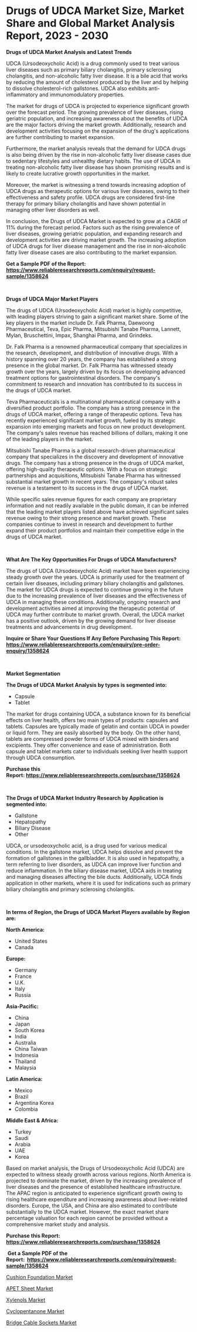 <p><h1>Drugs of UDCA Market Size, Market Share and Global Market Analysis Report, 2023 - 2030</h1></p><p><strong>Drugs of UDCA Market Analysis and Latest Trends</strong></p>
<p><p>UDCA (Ursodeoxycholic Acid) is a drug commonly used to treat various liver diseases such as primary biliary cholangitis, primary sclerosing cholangitis, and non-alcoholic fatty liver disease. It is a bile acid that works by reducing the amount of cholesterol produced by the liver and by helping to dissolve cholesterol-rich gallstones. UDCA also exhibits anti-inflammatory and immunomodulatory properties.</p><p>The market for drugs of UDCA is projected to experience significant growth over the forecast period. The growing prevalence of liver diseases, rising geriatric population, and increasing awareness about the benefits of UDCA are the major factors driving the market growth. Additionally, research and development activities focusing on the expansion of the drug's applications are further contributing to market expansion.</p><p>Furthermore, the market analysis reveals that the demand for UDCA drugs is also being driven by the rise in non-alcoholic fatty liver disease cases due to sedentary lifestyles and unhealthy dietary habits. The use of UDCA in treating non-alcoholic fatty liver disease has shown promising results and is likely to create lucrative growth opportunities in the market.</p><p>Moreover, the market is witnessing a trend towards increasing adoption of UDCA drugs as therapeutic options for various liver diseases, owing to their effectiveness and safety profile. UDCA drugs are considered first-line therapy for primary biliary cholangitis and have shown potential in managing other liver disorders as well.</p><p>In conclusion, the Drugs of UDCA Market is expected to grow at a CAGR of 11% during the forecast period. Factors such as the rising prevalence of liver diseases, growing geriatric population, and expanding research and development activities are driving market growth. The increasing adoption of UDCA drugs for liver disease management and the rise in non-alcoholic fatty liver disease cases are also contributing to the market expansion.</p></p>
<p><strong>Get a Sample PDF of the Report:&nbsp; <a href="https://www.reliableresearchreports.com/enquiry/request-sample/1358624">https://www.reliableresearchreports.com/enquiry/request-sample/1358624</a></strong></p>
<p>&nbsp;</p>
<p><strong>Drugs of UDCA Major Market Players</strong></p>
<p><p>The drugs of UDCA (Ursodeoxycholic Acid) market is highly competitive, with leading players striving to gain a significant market share. Some of the key players in the market include Dr. Falk Pharma, Daewoong Pharmaceutical, Teva, Epic Pharma, Mitsubishi Tanabe Pharma, Lannett, Mylan, Bruschettini, Impax, Shanghai Pharma, and Grindeks.</p><p>Dr. Falk Pharma is a renowned pharmaceutical company that specializes in the research, development, and distribution of innovative drugs. With a history spanning over 20 years, the company has established a strong presence in the global market. Dr. Falk Pharma has witnessed steady growth over the years, largely driven by its focus on developing advanced treatment options for gastrointestinal disorders. The company's commitment to research and innovation has contributed to its success in the drugs of UDCA market.</p><p>Teva Pharmaceuticals is a multinational pharmaceutical company with a diversified product portfolio. The company has a strong presence in the drugs of UDCA market, offering a range of therapeutic options. Teva has recently experienced significant market growth, fueled by its strategic expansion into emerging markets and focus on new product development. The company's sales revenue has reached billions of dollars, making it one of the leading players in the market.</p><p>Mitsubishi Tanabe Pharma is a global research-driven pharmaceutical company that specializes in the discovery and development of innovative drugs. The company has a strong presence in the drugs of UDCA market, offering high-quality therapeutic options. With a focus on strategic partnerships and acquisitions, Mitsubishi Tanabe Pharma has witnessed substantial market growth in recent years. The company's robust sales revenue is a testament to its success in the drugs of UDCA market.</p><p>While specific sales revenue figures for each company are proprietary information and not readily available in the public domain, it can be inferred that the leading market players listed above have achieved significant sales revenue owing to their strong presence and market growth. These companies continue to invest in research and development to further expand their product portfolios and maintain their competitive edge in the drugs of UDCA market.</p></p>
<p>&nbsp;</p>
<p><strong>What Are The Key Opportunities For Drugs of UDCA Manufacturers?</strong></p>
<p><p>The drugs of UDCA (Ursodeoxycholic Acid) market have been experiencing steady growth over the years. UDCA is primarily used for the treatment of certain liver diseases, including primary biliary cholangitis and gallstones. The market for UDCA drugs is expected to continue growing in the future due to the increasing prevalence of liver diseases and the effectiveness of UDCA in managing these conditions. Additionally, ongoing research and development activities aimed at improving the therapeutic potential of UDCA may further contribute to market growth. Overall, the UDCA market has a positive outlook, driven by the growing demand for liver disease treatments and advancements in drug development.</p></p>
<p><strong>Inquire or Share Your Questions If Any Before Purchasing This Report: <a href="https://www.reliableresearchreports.com/enquiry/pre-order-enquiry/1358624">https://www.reliableresearchreports.com/enquiry/pre-order-enquiry/1358624</a></strong></p>
<p>&nbsp;</p>
<p><strong>Market Segmentation</strong></p>
<p><strong>The Drugs of UDCA Market Analysis by types is segmented into:</strong></p>
<p><ul><li>Capsule</li><li>Tablet</li></ul></p>
<p><p>The market for drugs containing UDCA, a substance known for its beneficial effects on liver health, offers two main types of products: capsules and tablets. Capsules are typically made of gelatin and contain UDCA in powder or liquid form. They are easily absorbed by the body. On the other hand, tablets are compressed powder forms of UDCA mixed with binders and excipients. They offer convenience and ease of administration. Both capsule and tablet markets cater to individuals seeking liver health support through UDCA consumption.</p></p>
<p><strong>Purchase this Report:&nbsp;<a href="https://www.reliableresearchreports.com/purchase/1358624">https://www.reliableresearchreports.com/purchase/1358624</a></strong></p>
<p>&nbsp;</p>
<p><strong>The Drugs of UDCA Market Industry Research by Application is segmented into:</strong></p>
<p><ul><li>Gallstone</li><li>Hepatopathy</li><li>Biliary Disease</li><li>Other</li></ul></p>
<p><p>UDCA, or ursodeoxycholic acid, is a drug used for various medical conditions. In the gallstone market, UDCA helps dissolve and prevent the formation of gallstones in the gallbladder. It is also used in hepatopathy, a term referring to liver disorders, as UDCA can improve liver function and reduce inflammation. In the biliary disease market, UDCA aids in treating and managing diseases affecting the bile ducts. Additionally, UDCA finds application in other markets, where it is used for indications such as primary biliary cholangitis and primary sclerosing cholangitis.</p></p>
<p>&nbsp;</p>
<p><strong>In terms of Region, the Drugs of UDCA Market Players available by Region are:</strong></p>
<p>
    <p> <strong> North America: </strong>
        <ul>
            <li>United States</li>
            <li>Canada</li>
        </ul>
        </p> 
    <p> <strong> Europe: </strong>
        <ul>
            <li>Germany</li>
            <li>France</li>
            <li>U.K.</li>
            <li>Italy</li>
            <li>Russia</li>
        </ul>
        </p> 
    <p> <strong> Asia-Pacific: </strong>
        <ul>
            <li>China</li>
            <li>Japan</li>
            <li>South Korea</li>
            <li>India</li>
            <li>Australia</li>
            <li>China Taiwan</li>
            <li>Indonesia</li>
            <li>Thailand</li>
            <li>Malaysia</li>
        </ul>
        </p> 
    <p> <strong> Latin America: </strong>
        <ul>
            <li>Mexico</li>
            <li>Brazil</li>
            <li>Argentina Korea</li>
            <li>Colombia</li>
        </ul>
        </p> 
    <p> <strong> Middle East & Africa: </strong>
        <ul>
            <li>Turkey</li>
            <li>Saudi</li>
            <li>Arabia</li>
            <li>UAE</li>
            <li>Korea</li>
        </ul>
    </p>
    </p>
<p><p>Based on market analysis, the Drugs of Ursodeoxycholic Acid (UDCA) are expected to witness steady growth across various regions. North America is projected to dominate the market, driven by the increasing prevalence of liver diseases and the presence of established healthcare infrastructure. The APAC region is anticipated to experience significant growth owing to rising healthcare expenditure and increasing awareness about liver-related disorders. Europe, the USA, and China are also estimated to contribute substantially to the UDCA market. However, the exact market share percentage valuation for each region cannot be provided without a comprehensive market study and analysis.</p></p>
<p><strong>Purchase this Report: <a href="https://www.reliableresearchreports.com/purchase/1358624">https://www.reliableresearchreports.com/purchase/1358624</a></strong></p>
<p>&nbsp;<strong>Get a Sample PDF of the Report:&nbsp;&nbsp;<a href="https://www.reliableresearchreports.com/enquiry/request-sample/1358624">https://www.reliableresearchreports.com/enquiry/request-sample/1358624</a></strong></p>
<p><strong></strong></p>
<p><p><a href="https://www.linkedin.com/pulse/decoding-cushion-foundation-market-deep-dive-latest-trends-z7sde/">Cushion Foundation Market</a></p><p><a href="https://www.linkedin.com/pulse/apet-sheet-market-size-share-global-analysis-report-2023-clnpc/">APET Sheet Market</a></p><p><a href="https://medium.com/@mikebauch2013/xylenols-market-size-growth-forecast-2023-2030-4c0906c56df1">Xylenols Market</a></p><p><a href="https://www.linkedin.com/pulse/cyclopentanone-market-research-report-provides-thorough-nh0mc/">Cyclopentanone Market</a></p><p><a href="https://medium.com/@kyliebodei/bridge-cable-sockets-market-size-growth-forecast-2023-2030-e50fae135fa2">Bridge Cable Sockets Market</a></p></p>